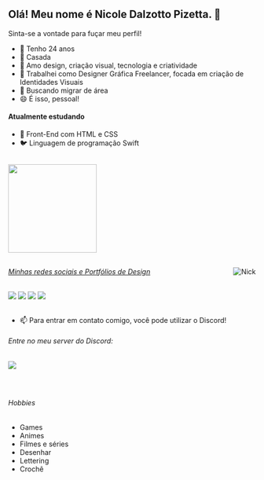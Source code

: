 ## Olá! Meu nome é Nicole Dalzotto Pizetta. 👋
Sinta-se a vontade para fuçar meu perfil!

- 💬 Tenho 24 anos
- 💍 Casada
- 💖 Amo design, criação visual, tecnologia e criatividade
- 💼 Trabalhei como Designer Gráfica Freelancer, focada em criação de Identidades Visuais
- 🌱 Buscando migrar de área
- 😄 É isso, pessoal!

#### Atualmente estudando
- 🌸 Front-End com HTML e CSS
- 🐦 Linguagem de programação Swift 

##
 <div>
  <a href="https://github.com/nicoledpizetta">
  <img height="180em" src="https://github-readme-stats.vercel.app/api?username=nicoledpizetta&show_icons=true&theme=tokyonight&include_all_commits=true&count_private=true"/>  
     
##
   <img align="right" alt="Nick" src="https://media.discordapp.net/attachments/455179292540928005/885659384418537482/picasion.com_768f6386578ecda828e41d0e2d756ca9.gif">
</div>
  
 ###### Minhas redes sociais e Portfólios de Design
<div> 
  <a href="https://instagram.com/nicoledalzotto" target="_blank"><img src="https://img.shields.io/badge/-Instagram-%23E4405F?style=for-the-badge&logo=instagram&logoColor=white" target="_blank"></a>
  <a href="https://www.linkedin.com/in/NicoleDPizetta" target="_blank"><img src="https://img.shields.io/badge/-LinkedIn-%230077B5?style=for-the-badge&logo=linkedin&logoColor=white" target="_blank"></a> 
 <a href="https://www.behance.net/colliefaye" target="_blank"><img src="https://img.shields.io/badge/Behance-0057ff?style=for-the-badge&logo=behance&logoColor=white" target="_blank"></a>
 <a href = "https://www.facebook.com/CollieFaye.Design"><img src="https://img.shields.io/badge/-Facebook-1877f2?style=for-the-badge&logo=facebook&logoColor=white" target="_blank"></a>

 ##
 - 📫 Para entrar em contato comigo, você pode utilizar o Discord!
 ###### Entre no meu server do Discord:
<a href="https://discord.gg/Nk7kUSz7t6" target="_blank"><img src="https://img.shields.io/badge/-Discord-5165f6?style=for-the-badge&logo=discord&logoColor=white" target="_blank"></a> 
<div style="display: inline_block"><br>
 
 ##
  ###### Hobbies
* Games
* Animes
* Filmes e séries
* Desenhar
* Lettering
* Crochê
 
</div>

